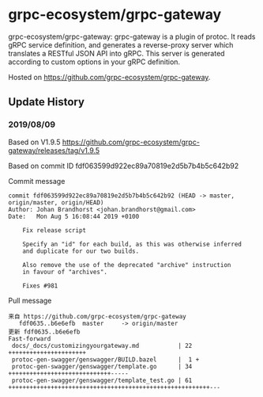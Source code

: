 # grpc-ecosystem/grpc-gateway

grpc-ecosystem/grpc-gateway: grpc-gateway is a plugin of protoc. It reads
gRPC service definition, and generates a reverse-proxy server which translates
a RESTful JSON API into gRPC. This server is generated according to custom
options in your gRPC definition.

Hosted on https://github.com/grpc-ecosystem/grpc-gateway.

## Update History

### 2019/08/09

Based on V1.9.5
https://github.com/grpc-ecosystem/grpc-gateway/releases/tag/v1.9.5

Based on commit ID fdf063599d922ec89a70819e2d5b7b4b5c642b92

Commit message
```
commit fdf063599d922ec89a70819e2d5b7b4b5c642b92 (HEAD -> master, origin/master, origin/HEAD)
Author: Johan Brandhorst <johan.brandhorst@gmail.com>
Date:   Mon Aug 5 16:08:44 2019 +0100

    Fix release script
    
    Specify an "id" for each build, as this was otherwise inferred
    and duplicate for our two builds.
    
    Also remove the use of the deprecated "archive" instruction
    in favour of "archives".
    
    Fixes #981
```
Pull message
```
来自 https://github.com/grpc-ecosystem/grpc-gateway
   fdf0635..b6e6efb  master     -> origin/master
更新 fdf0635..b6e6efb
Fast-forward
 docs/_docs/customizingyourgateway.md           | 22 ++++++++++++++++++++++
 protoc-gen-swagger/genswagger/BUILD.bazel      |  1 +
 protoc-gen-swagger/genswagger/template.go      | 34 +++++++++++++++++++++++++++++-----
 protoc-gen-swagger/genswagger/template_test.go | 61 +++++++++++++++++++++++++++++++++++++++++++++++++++++++++---
```